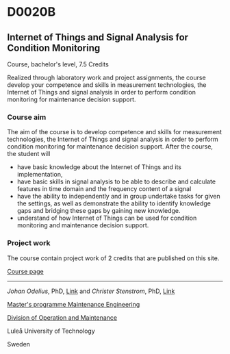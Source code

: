 # D0020B
## Internet of Things and Signal Analysis for Condition Monitoring

Course, bachelor's level, 7.5 Credits 

Realized through laboratory work and project assignments, the course develop your competence and skills in measurement technologies, the Internet of Things and signal analysis in order to perform condition monitoring for maintenance decision support.

### Course aim
The aim of the course is to develop competence and skills for measurement technologies, the Internet of Things and signal analysis in order to perform condition monitoring for maintenance decision support. After the course, the student will 
- have basic knowledge about the Internet of Things and its implementation,
- have basic skills in signal analysis to be able to describe and calculate features in time domain and the frequency content of a signal 
- have the ability to independently and in group undertake tasks for given the settings, as well as demonstrate the ability to identify knowledge gaps     and bridging these gaps by gaining new knowledge.
- understand of how Internet of Things can be used for condition monitoring and maintenance decision support.

### Project work
The course contain project work of 2 credits that are published on this site. 

[Course page](https://www.ltu.se/edu/course/D00/D0020B/)


_____________________________________________
*Johan Odelius*, PhD, [Link](https://www.ltu.se/staff/j/johode) and
*Christer Stenstrom*, PhD, [Link](https://www.ltu.se/staff/c/chrste)

[Master's programme Maintenance Engineering](https://www.ltu.se/mastermaintenance)

[Division of Operation and Maintenance](https://www.ltu.se/maintenance)

Luleå University of Technology

Sweden
